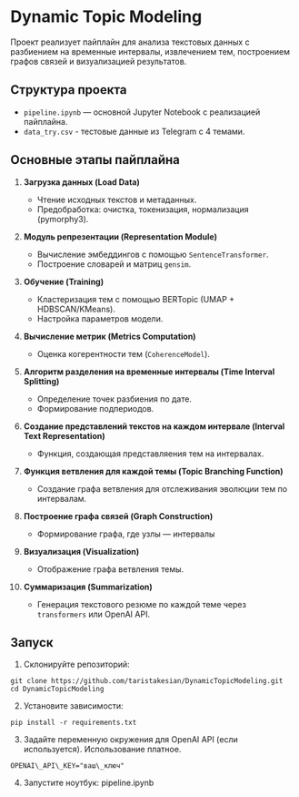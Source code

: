 # Dynamic Topic Modeling

Проект реализует пайплайн для анализа текстовых данных с разбиением на временные интервалы, извлечением тем, построением графов связей и визуализацией результатов.

## Структура проекта

* `pipeline.ipynb` — основной Jupyter Notebook с реализацией пайплайна.
* `data_try.csv` - тестовые данные из Telegram с 4 темами.

## Основные этапы пайплайна

1. **Загрузка данных (Load Data)**

   * Чтение исходных текстов и метаданных.
   * Предобработка: очистка, токенизация, нормализация (pymorphy3).

2. **Модуль репрезентации (Representation Module)**

   * Вычисление эмбеддингов с помощью `SentenceTransformer`.
   * Построение словарей и матриц `gensim`.

3. **Обучение (Training)**

   * Кластеризация тем с помощью BERTopic (UMAP + HDBSCAN/KMeans).
   * Настройка параметров модели.

4. **Вычисление метрик (Metrics Computation)**

   * Оценка когерентности тем (`CoherenceModel`).

5. **Алгоритм разделения на временные интервалы (Time Interval Splitting)**

   * Определение точек разбиения по дате.
   * Формирование подпериодов.

6. **Создание представлений текстов на каждом интервале (Interval Text Representation)**

   * Функция, создающая представляения тем на интервалах.

7. **Функция ветвления для каждой темы (Topic Branching Function)**

   * Создание графа ветвления для отслеживания эволюции тем по интервалам.

8. **Построение графа связей (Graph Construction)**

   * Формирование графа, где узлы — интервалы

9. **Визуализация (Visualization)**

   * Отображение графа ветвления темы.

10. **Суммаризация (Summarization)**

    * Генерация текстового резюме по каждой теме через `transformers` или OpenAI API.

## Запуск

1. Склонируйте репозиторий:
```
git clone https://github.com/taristakesian/DynamicTopicModeling.git
cd DynamicTopicModeling
```

2. Установите зависимости:
```
pip install -r requirements.txt
```

3. Задайте переменную окружения для OpenAI API (если используется). Использование платное.
```
OPENAI\_API\_KEY="ваш\_ключ"
```
4. Запустите ноутбук:
 pipeline.ipynb